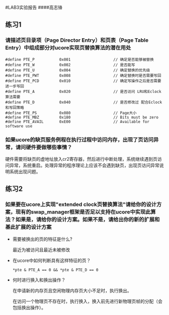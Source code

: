 #LAB3实验报告
####高志锋


## 练习1

### 请描述页目录项（Page Director Entry）和页表（Page Table Entry）中组成部分对ucore实现页替换算法的潜在用处

```
#define PTE_P           0x001                   // 确定是否能够被替换#define PTE_W           0x002                   // 是否能写#define PTE_U           0x004                   // 确定替换的优先级#define PTE_PWT         0x008                   // 确定替换时是否需要写回#define PTE_PCD         0x010                   // 确定写操作之后是否需要进一步写回#define PTE_A           0x020                   // 是否访问 LRU和Eclock算法需要#define PTE_D           0x040                   // 是否修改过 配合Eclock和写回策略#define PTE_PS          0x080                   // Page大小#define PTE_MBZ         0x180                   // Bits must be zero#define PTE_AVAIL       0xE00                   // Available for software use
```

### 如果ucore的缺页服务例程在执行过程中访问内存，出现了页访问异常，请问硬件要做哪些事情？

硬件需要将缺页的虚地址放入cr2寄存器，然后进行中断处理，系统继续遇到页访问异常，系统重启。处理异常的程序理论上应该不会遇到缺页，出现页访问异常说明系统出现问题。

## 练习2
### 如果要在ucore上实现"extended clock页替换算法"请给你的设计方案，现有的swap_manager框架是否足以支持在ucore中实现此算法？如果是，请给你的设计方案。如果不是，请给出你的新的扩展和基此扩展的设计方案

*	需要被换出的页的特征是什么?   

	最近为被访问且最近未被修改
	
*	在ucore中如何判断具有这样特征的页？

	`*pte & PTE_A == 0 && *pte & PTE_D == 0`

*	何时进行换入和换出操作？

	在申请新的内存页且空闲物理内存页大小不足时，执行换出。
	
	在访问一个物理页不存在时，执行换入，换入前先进行新物理页帧的分配（会包括换出操作）。
